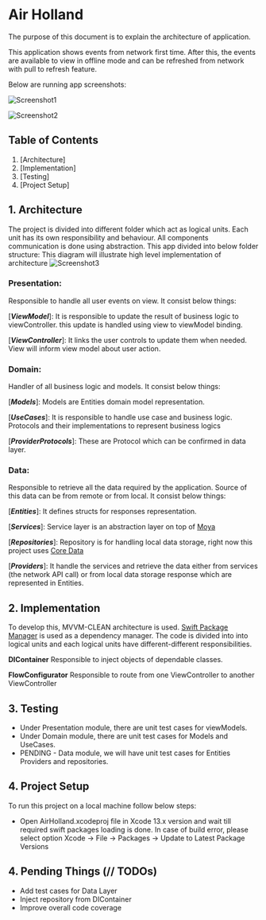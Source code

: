 # Air Holland
The purpose of this document is to explain the architecture of application.

This application shows events from network first time.
After this, the events are available to view in offline mode and can be refreshed from network with pull to refresh feature.


Below are running app screenshots:

![Screenshot1](./AirHolland/screenshots/EventsListPullToRefresh.png)

![Screenshot2](./AirHolland/screenshots/EventDetails.png)

## Table of Contents
1. [Architecture]
2. [Implementation]
3. [Testing]
4. [Project Setup]


## 1. Architecture
The project is divided into different folder which act as logical units. Each unit has its own responsibility and behaviour. All components communication is done using abstraction. 
This app divided into below folder structure:
This diagram will illustrate high level implementation of architecture
![Screenshot3](./AirHolland/Diagram/Architecture.png)

### Presentation:
Responsible to handle all user events on view.
It consist below things:

[***ViewModel***]:
It is responsible to update the result of business logic to viewController. this update is handled using view to viewModel binding.

[***ViewController***]: It links the user controls to update them when needed. View will inform view model about user action.

### Domain:

Handler of all business logic and models.
It consist below things:

[***Models***]: Models are Entities domain model representation.

[***UseCases***]: It is responsible to handle use case and business logic. Protocols and their implementations to represent business logics

[***ProviderProtocols***]: These are Protocol which can be confirmed in data layer.

### Data:
Responsible to retrieve all the data required by the application. Source of this data can be from remote or from local.
It consist below things:

[***Entities***]: It defines structs for responses representation.

[***Services***]: Service layer is an abstraction layer on top of [Moya](https://github.com/Moya/Moya)

[***Repositories***]: Repository is for handling local data storage, right now this project uses [Core Data](https://developer.apple.com/documentation/coredata)

[***Providers***]: It handle the services and retrieve the data either from services (the network API call) or from local data storage response which are represented in Entities.

## 2. Implementation
To develop this, MVVM-CLEAN architecture is used.
[Swift Package Manager](https://swift.org/package-manager/) is used as a dependency manager.
The code is divided into into logical units and each logical units have different-different responsibilities. 

**DIContainer**
Responsible to inject objects of dependable classes.

**FlowConfigurator**
Responsible to route from one ViewController to another ViewController 

## 3. Testing
* Under Presentation module, there are unit test cases for viewModels.
* Under Domain module, there are unit test cases for Models and UseCases.
* PENDING - Data module, we will have unit test cases for Entities Providers and repositories.


## 4. Project Setup
To run this project on a local machine follow below steps:

* Open AirHolland.xcodeproj file in Xcode 13.x version and wait till required swift packages loading is done. In case of build error, please select option Xcode -> File -> Packages -> Update to Latest Package Versions

## 4. Pending Things (// TODOs)
* Add test cases for Data Layer
* Inject repository from DIContainer
* Improve overall code coverage
